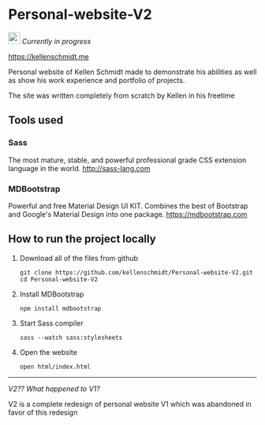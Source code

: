 # Personal-website-V2
<img src="https://varahund.files.wordpress.com/2016/06/varning.jpg" width=24/><i>  Currently in progress</i>

https://kellenschmidt.me

Personal website of Kellen Schmidt made to demonstrate his abilities as well as show his work experience and portfolio of projects.

The site was written completely from scratch by Kellen in his freetime

## Tools used
### Sass
The most mature, stable, and powerful professional grade CSS extension language in the world.
http://sass-lang.com

### MDBootstrap
Powerful and free Material Design UI KIT. Combines the best of Bootstrap and Google's Material Design into one package.
https://mdbootstrap.com

## How to run the project locally
1. Download all of the files from github
    ```
    git clone https://github.com/kellenschmidt/Personal-website-V2.git
    cd Personal-website-V2
    ```
2. Install MDBootstrap
    ```
    npm install mdbootstrap
    ```
3. Start Sass compiler
    ```
    sass --watch sass:stylesheets
    ```
4. Open the website
    ```
    open html/index.html
    ```
    
---
*V2?? What happened to V1?*

V2 is a complete redesign of personal website V1 which was abandoned in favor of this redesign
